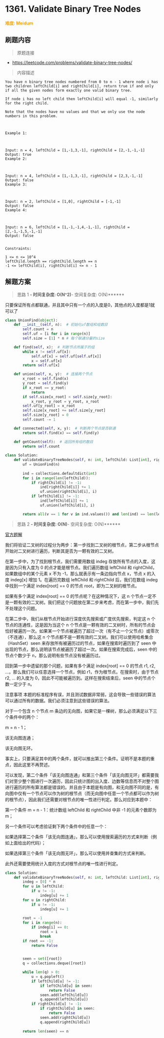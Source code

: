 # 1361. Validate Binary Tree Nodes

**<font color=orange>难度: Meidum</font>**

## 刷题内容

> 原题连接

* https://leetcode.com/problems/validate-binary-tree-nodes/

> 内容描述

```
You have n binary tree nodes numbered from 0 to n - 1 where node i has two children leftChild[i] and rightChild[i], return true if and only if all the given nodes form exactly one valid binary tree.

If node i has no left child then leftChild[i] will equal -1, similarly for the right child.

Note that the nodes have no values and that we only use the node numbers in this problem.

 

Example 1:



Input: n = 4, leftChild = [1,-1,3,-1], rightChild = [2,-1,-1,-1]
Output: true
Example 2:



Input: n = 4, leftChild = [1,-1,3,-1], rightChild = [2,3,-1,-1]
Output: false
Example 3:



Input: n = 2, leftChild = [1,0], rightChild = [-1,-1]
Output: false
Example 4:



Input: n = 6, leftChild = [1,-1,-1,4,-1,-1], rightChild = [2,-1,-1,5,-1,-1]
Output: false
 

Constraints:

1 <= n <= 10^4
leftChild.length == rightChild.length == n
-1 <= leftChild[i], rightChild[i] <= n - 1
```

## 解题方案

> 思路 1
******- 时间复杂度: O(N^2)******- 空间复杂度: O(N)******


只要保证所有点都联通，并且其中只有一个点的入度是0，其他点的入度都是1就可以了

```python
class UnionFind(object):
    def __init__(self, n):  # 初始化uf数组和组数目
        self.count = n
        self.uf = [i for i in range(n)]
        self.size = [1] * n # 每个联通分量的size

    def find(self, x):  # 判断节点所属于的组
        while x != self.uf[x]:
            self.uf[x] = self.uf[self.uf[x]]
            x = self.uf[x]
        return self.uf[x]

    def union(self, x, y):  # 连接两个节点
        x_root = self.find(x)
        y_root = self.find(y)
        if x_root == y_root:
            return
        if self.size[x_root] < self.size[y_root]:
            x_root, y_root = y_root, x_root
        self.uf[y_root] = x_root
        self.size[x_root] += self.size[y_root]
        self.size[y_root] = 0
        self.count -= 1

    def connected(self, x, y):  # 判断两个节点是否联通
        return self.find(x) == self.find(y)

    def getCount(self):  # 返回所有组的数目
        return self.count 
    
class Solution:
    def validateBinaryTreeNodes(self, n: int, leftChild: List[int], rightChild: List[int]) -> bool:
        uf = UnionFind(n)
            
        ind = collections.defaultdict(int)
        for i in range(len(leftChild)):
            if rightChild[i] != -1:
                ind[rightChild[i]] += 1
                uf.union(rightChild[i], i)
            if leftChild[i] != -1:
                ind[leftChild[i]] += 1
                uf.union(leftChild[i], i)

        return all(v == 1 for v in ind.values()) and len(ind) == len(leftChild) - 1 and uf.getCount() == 1
```

> 思路 2
******- 时间复杂度: O(N)******- 空间复杂度: O(N)******

[官方题解](https://leetcode-cn.com/problems/validate-binary-tree-nodes/solution/yan-zheng-er-cha-shu-by-leetcode-solution/)

我们将验证二叉树的过程分为两步：第一步找到二叉树的根节点，第二步从根节点开始对二叉树进行遍历，判断其是否为一颗有效的二叉树。

在第一步中，为了找到根节点，我们需要用数组 indeg 存放所有节点的入度，这是因为只有入度为 0 的点才能是根节点。我们遍历数组 leftChild 和 rightChild，如果数组中的某个元素 x 不为 -1，那么就表示有一条边指向节点 x，节点 x 的入度 indeg[x] 增加 1。在遍历完数组 leftChild 和 rightChild 后，我们在数组 indeg 中找到一个满足 index[root] == 0 的节点 root，即为二叉树的根节点。

如果有多个满足 index[root] == 0 的节点呢？在这种情况下，这 n 个节点一定不是一颗有效的二叉树。我们把这个问题放在第二步来考虑，而在第一步中，我们先不处理这个问题。

在第二步中，我们从根节点开始进行深度优先搜索或广度优先搜索，判定这 n 个节点的连通性，这是因为当这个 n 个节点是一颗有效的二叉树时，所有的节点会恰好被遍历一次。如果某一个节点被遍历了超过一次（有不止一个父节点）或零次（不连通），那么这 n 个节点都不是一颗有效的二叉树。我们可以使用哈希集合（HashSet）seen 来存放所有被遍历过的节点，如果在搜索时遍历到了 seen 中出现的节点，那么说明该节点被遍历了超过一次。如果在搜索完成后，seen 中的节点个数少于 n，那么说明有些节点没有被遍历过。

回到第一步中遗留的那个问题，如果有多个满足 index[root] == 0 的节点 r1, r2, ...，那么我们可以任意选择一个节点，例如 r1，作为根节点。在搜索时，由于节点 r2, ... 的入度为 0，因此不可能被遍历到。这样在搜索结束后，seen 中的节点个数一定少于 n。

注意事项
本题的标准程序有误，并且测试数据非常弱，这会导致一些错误的算法可以通过所有的数据。我们必须注意到这些错误的算法。

对于一个包含 n 个节点 m 条边的无向图，如果它是一棵树，那么必须满足以下三个条件中的两个：

m = n - 1；

该无向图连通；

该无向图无环。

事实上，只要满足其中的两个条件，就可以推出第三个条件。证明不是本题的重点，因此这里不再赘述。

可以发现，第二个条件「该无向图连通」和第三个条件「该无向图无环」都需要我们对至少整个图进行一次遍历，因此只统计图的出入度、边数等信息而不对整个图进行遍历的所有算法都是错误的。并且由于本题是有向图，和无向图不同的是，有向图中仅有一个节点可以作为树的根节点（而无向图中任意一个节点都可以作为树的根节点），因此我们还需要对根节点的唯一性进行判定。那么对应到本题中：

第一个条件 m = n - 1：统计数组 leftChild 和 rightChild 中非 -1 的元素个数即为 m；

另一个条件可以考虑验证剩下两个条件中的任意一个：

如果选择第二个条件「该无向图连通」，那么可以使用搜索遍历的方式来判断（例如上面给出的代码）；

如果选择第三个条件「该无向图无环」，那么可以使用并查集的方式来判断。

此外还需要使用统计入度的方式对根节点的唯一性进行判定。



```python
class Solution:
    def validateBinaryTreeNodes(self, n: int, leftChild: List[int], rightChild: List[int]) -> bool:
        indeg = [0] * n
        for u in leftChild:
            if u != -1:
                indeg[u] += 1
        for u in rightChild:
            if u != -1:
                indeg[u] += 1
        
        root = -1
        for i in range(n):
            if indeg[i] == 0:
                root = i
                break
        if root == -1:
            return False

        
        seen = set([root])
        q = collections.deque([root])

        while len(q) > 0:
            u = q.popleft()
            if leftChild[u] != -1:
                if leftChild[u] in seen:
                    return False
                seen.add(leftChild[u])
                q.append(leftChild[u])
            if rightChild[u] != -1:
                if rightChild[u] in seen:
                    return False
                seen.add(rightChild[u])
                q.append(rightChild[u])
        
        return len(seen) == n
```




